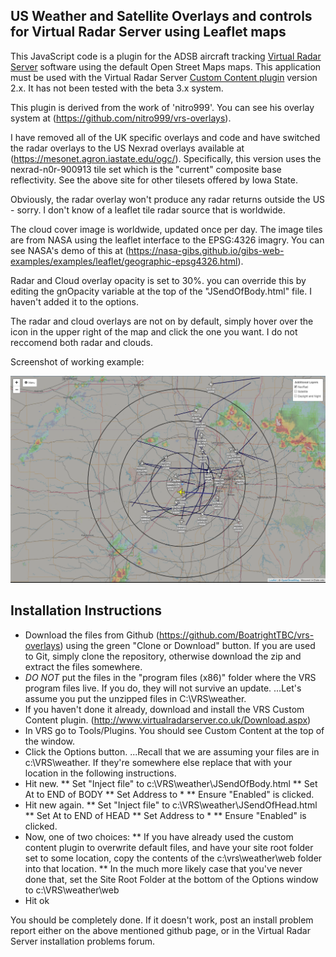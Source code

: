 ## US Weather and Satellite Overlays and controls for Virtual Radar Server using Leaflet maps

This JavaScript code is a plugin for the ADSB aircraft tracking [Virtual Radar Server](http://www.virtualradarserver.co.uk) software using the default Open Street Maps maps. This application must be used with the Virtual Radar Server [Custom Content plugin](http://www.virtualradarserver.co.uk/Documentation/CustomContent/Default.aspx) version 2.x. It has not been tested with the beta 3.x system. 

This plugin is derived from the work of 'nitro999'. You can see his overlay system at (https://github.com/nitro999/vrs-overlays).

I have removed all of the  UK specific overlays and code and have switched the radar overlays to the US Nexrad overlays available at (https://mesonet.agron.iastate.edu/ogc/). Specifically, this version uses the nexrad-n0r-900913 tile set which is the "current" composite base reflectivity. See the above site for other tilesets offered by Iowa State. 

Obviously, the radar overlay won't produce any radar returns outside the US - sorry.  I don't know of a leaflet tile radar source that is worldwide. 

The cloud cover image is worldwide, updated once per day. The image tiles are from NASA using the leaflet interface to the EPSG:4326 imagry. You can see NASA's demo of this at (https://nasa-gibs.github.io/gibs-web-examples/examples/leaflet/geographic-epsg4326.html).

Radar and Cloud overlay opacity is set to 30%. you can override this by editing the gnOpacity variable at the top of the "JSendOfBody.html" file. I haven't added it to the options. 

The radar and cloud overlays are not on by default, simply hover over the icon in the upper right of the map and click the one you want.  I do not reccomend both radar and clouds. 

Screenshot of working example:

![Screenshot](https://github.com/BoatrightTBC/vrs-overlays/blob/master/screenshot.PNG?raw=true)

## Installation Instructions

* Download the files from Github (https://github.com/BoatrightTBC/vrs-overlays) using the green "Clone or Download" button. If you are used to Git, simply clone the repository, otherwise download the zip and extract the files somewhere.
* *DO NOT* put the files in the "program files (x86)" folder where the VRS program files live. If you do, they will not survive an update. 
...Let's assume you put the unzipped files in C:\VRS\weather. 
* If you haven't done it already, download and install the VRS Custom Content plugin. (http://www.virtualradarserver.co.uk/Download.aspx)
* In VRS go to Tools/Plugins. You should see Custom Content at the top of the window. 
* Click the Options button. 
...Recall that we are assuming your files are in c:\VRS\weather. If they're somewhere else replace that with your location in the following instructions. 
* Hit new. 
** Set "Inject file" to c:\VRS\weather\JSendOfBody.html
** Set At to  END of BODY
** Set Address to * 
** Ensure "Enabled" is clicked.
* Hit new again. 
** Set "Inject file" to c:\VRS\weather\JSendOfHead.html
** Set At to  END of HEAD
** Set Address to * 
** Ensure "Enabled" is clicked.
* Now, one of two choices: 
** If you have already used the custom content plugin to overwrite default files, and have your site root folder set to some location, copy the contents of the c:\vrs\weather\web folder into that location. 
** In the much more likely case that you've never done that, set the Site Root Folder at the bottom of the Options window to c:\VRS\weather\web 
* Hit ok 

You should be completely done.  If it doesn't work, post an install problem report either on the above mentioned github page, or in the Virtual Radar Server installation problems forum. 



